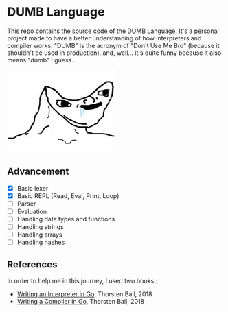 # DUMB Language

This repo contains the source code of the DUMB Language. It's a personal project made to have a better understanding of
how interpreters and compiler works. "DUMB" is the acronym of "Don't Use Me Bro" (because it shouldn't be used in 
production), and, well... it's quite funny because it also means "dumb" I guess... 

![logo](docs/brainlet.webp)

## Advancement

- [X] Basic lexer
- [X] Basic REPL (Read, Eval, Print, Loop)
- [ ] Parser
- [ ] Evaluation
- [ ] Handling data types and functions
- [ ] Handling strings
- [ ] Handling arrays
- [ ] Handling hashes

## References

In order to help me in this journey, I used two books :

* [Writing an Interpreter in Go](https://a.co/d/0ZQhUWD), Thorsten Ball, 2018
* [Writing a Compiler in Go](https://a.co/d/bigMkNO), Thorsten Ball, 2018
